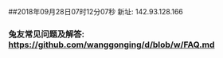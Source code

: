 ##2018年09月28日07时12分07秒 新址: 142.93.128.166
### 兔友常见问题及解答: https://github.com/wanggonging/d/blob/w/FAQ.md
